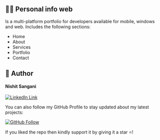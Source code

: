 ## 🧑‍💻 Personal info web
Is a multi-platform portfolio for developers available for mobile, windows and web. Includes the following sections:
- Home
- About
- Services
- Portfolio
- Contact

## 🧑 Author

#### Nishit Sangani
[![LinkedIn Link](https://img.shields.io/badge/Connect-Nishit-blue.svg?logo=linkedin&longCache=true&style=social&label=Connect
)](https://www.linkedin.com/in/nishit-sangani-72069182)

You can also follow my GitHub Profile to stay updated about my latest projects:

[![GitHub Follow](https://img.shields.io/badge/Connect-Nishit-blue.svg?logo=Github&longCache=true&style=social&label=Follow)](https://github.com/Nishit79)

If you liked the repo then kindly support it by giving it a star ⭐!

